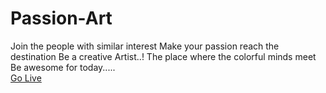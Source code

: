 # Passion-Art
Join the people with similar interest               Make your passion reach the destination               Be a creative Artist..!               The place where the colorful minds meet               Be awesome for today.....
<a href="https://ojaswinimukhee.github.io/Passion-Art/"> <br> Go Live</a>
